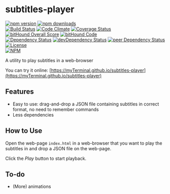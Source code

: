 # subtitles-player

[![npm version](https://badge.fury.io/js/subtitles-player.svg)](https://badge.fury.io/js/subtitles-player)
[![npm downloads](https://img.shields.io/npm/dt/subtitles-player.svg)](https://www.npmjs.com/package/subtitles-player)  
[![Build Status](https://travis-ci.org/myTerminal/subtitles-player.svg?branch=master)](https://travis-ci.org/myTerminal/subtitles-player)
[![Code Climate](https://codeclimate.com/github/myTerminal/subtitles-player.png)](https://codeclimate.com/github/myTerminal/subtitles-player)
[![Coverage Status](https://img.shields.io/coveralls/myTerminal/subtitles-player.svg)](https://coveralls.io/r/myTerminal/subtitles-player?branch=master)
[![bitHound Overall Score](https://www.bithound.io/github/myTerminal/subtitles-player/badges/score.svg)](https://www.bithound.io/github/myTerminal/subtitles-player)
[![bitHound Code](https://www.bithound.io/github/myTerminal/subtitles-player/badges/code.svg)](https://www.bithound.io/github/myTerminal/subtitles-player)  
[![Dependency Status](https://david-dm.org/myTerminal/subtitles-player.svg)](https://david-dm.org/myTerminal/subtitles-player)
[![devDependency Status](https://david-dm.org/myTerminal/subtitles-player/dev-status.svg)](https://david-dm.org/myTerminal/subtitles-player#info=devDependencies)
[![peer Dependency Status](https://david-dm.org/myTerminal/subtitles-player/peer-status.svg)](https://david-dm.org/myTerminal/subtitles-player#info=peerDependencies)  
[![License](https://img.shields.io/badge/LICENSE-GPL%20v3.0-blue.svg)](https://www.gnu.org/licenses/gpl.html)  
[![NPM](https://nodei.co/npm/subtitles-player.png?downloads=true&downloadRank=true&stars=true)](https://nodei.co/npm/subtitles-player/)

A utility to play subtitles in a web-browser

You can try it online: [https://myTerminal.github.io/subtitles-player](https://myTerminal.github.io/subtitles-player)

## Features

* Easy to use: drag-and-drop a JSON file containing subtitles in correct format, no need to remember commands
* Less dependencies

## How to Use

Open the web-page `index.html` in a web-browser that you want to play the subtitles in and drop a JSON file on the web-page.

Click the *Play* button to start playback.

## To-do

* (More) animations
